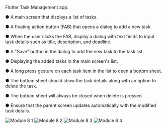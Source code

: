 Flutter Task Management app.


●     A main screen that displays a list of tasks.


●     A floating action button (FAB) that opens a dialog to add a new task.


●     When the user clicks the FAB, display a dialog with text fields to input task details such as title, description, and deadline.


●     A "Save" button in the dialog to add the new task to the task list.


●     Displaying the added tasks in the main screen's list.


●     A long press gesture on each task item in the list to open a bottom sheet.


●     The bottom sheet should show the task details along with an option to  delete the task.


●     The bottom sheet will always be closed when delete is pressed.


●     Ensure that the parent screen updates automatically with the modified task details.


![Module 8 1](https://github.com/IftikharSikder/Module-8-Assignment/assets/101981180/5662c23f-ed8c-45a3-adf8-d303b5ff58d6)
![Module 8 2](https://github.com/IftikharSikder/Module-8-Assignment/assets/101981180/8c4990a7-aaf1-4710-8d5a-b4b63877652e)
![Module 8 3](https://github.com/IftikharSikder/Module-8-Assignment/assets/101981180/a990fdb7-2846-49e6-8dd6-1b619c1c4e0b)
![Module 8 4](https://github.com/IftikharSikder/Module-8-Assignment/assets/101981180/bc447be3-1387-4778-9da2-be003cc96cf6)

